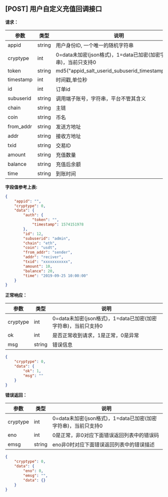 ## [POST] 用户自定义充值回调接口

**请求：**

|参数       |类型   |说明                                                     |  
| --       |--     | --                                                     |
|appid     |string |用户身份ID, 一个唯一的随机字符串                            |   
|cryptype  |int    |0=data未加密(json格式)，1=data已加密(加密字符串)，当前只支持0 | 
|token     |string |md5("appid_salt_userid_subuserid_timestamp_addr")       |
|timestamp |int    |时间戳,单位秒                                             |
|id        |int    |订单id                                                  |
|subuserid |string |调用端子账号，字符串，平台不管其含义                         |
|chain     |string |主链                                                    |
|coin      |string |币名                                                    |
|from_addr |string |发送方地址                                               |
|addr      |string |接收方地址                                               |
|txid      |string |交易ID                                                  |
|amount    |string |充值数量                                                 |
|balance   |string |充值后余额                                               |
|time      |string |到账时间                                                |

**字段值参考上表:**

```json
{
    "appid": "",
    "cryptype": 0,       
    "data": {
        "auth": {
            "token": "",  
            "timestamp": 1574151978     
        },    
        "id": 12,                
        "subuserid": "admin",       
        "chain": "eth",               
        "coin": "usdt",                    
        "from_addr": "sender", 
        "addr": "reciver",
        "txid": "xxxxxxxxxxx",
        "amount": 10,        
        "balance": 20,                
        "time": "2019-09-25 10:00:00" 
    }
}
```

**正常响应：**

|参数      |类型   |说明                                                        |  
| --      |--     | --                                                        |
|cryptype |int    |0=data未加密(json格式)，1=data已加密(加密字符串)，当前只支持0    |   
|ok       |int    |是否正常收到请求，1是正常，0是异常                              | 
|msg      |string |错误信息                                                    |

```json
{
    "cryptype": 0, 
    "data": {
        "ok": 1,   
        "msg": ""
    }
}
```


**错误返回：**

|参数      |类型   |说明                                                                    |  
| --      |--     | --                                                                    |
|cryptype              |int    |0=data未加密(json格式)，1=data已加密(加密字符串)，当前只支持0    |   
|eno                   |int    |0是正常，非0对应下面错误返回列表中的错误码                       | 
|emsg                  |string |eno非0时对应下面错误返回列表中的错误描述                        |

```json
{
    "cryptype": 0,  
    "data": {
        "eno": 0,  
        "emsg": "",
        "data": {}
    }
}
```